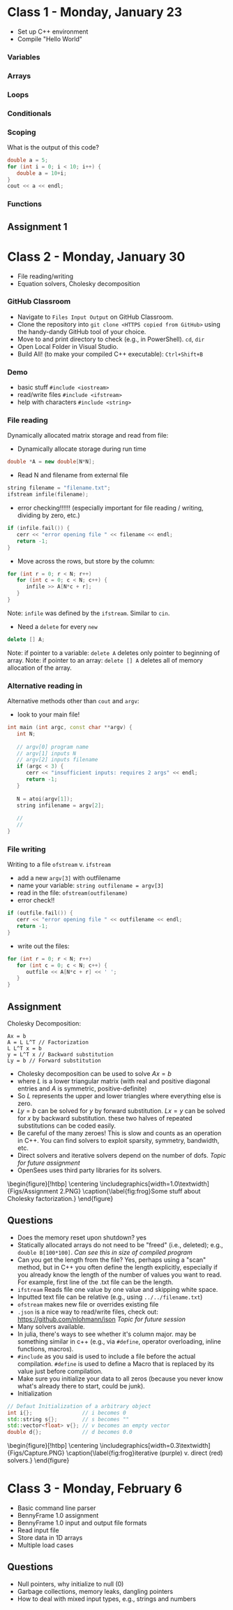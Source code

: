 # Class 1 - Monday, January 23

+ Set up C++ environment
+ Compile "Hello World"

### Variables

### Arrays

### Loops

### Conditionals

### Scoping

What is the output of this code?
```cpp
double a = 5;
for (int i = 0; i < 10; i++) {
   double a = 10+i;
}
cout << a << endl;
```

### Functions

## Assignment 1



# Class 2 - Monday, January 30

+ File reading/writing
+ Equation solvers, Cholesky decomposition


### GitHub Classroom

+ Navigate to `Files Input Output` on GitHub Classroom.
+ Clone the repository into `git clone <HTTPS copied from GitHub>` using the handy-dandy GitHub tool of your choice.
+ Move to and print directory to check (e.g., in PowerShell). `cd`, `dir`
+ Open Local Folder in Visual Studio.
+ Build All! (to make your compiled C++ executable): `Ctrl+Shift+B`

### Demo

+ basic stuff `#include <iostream>`
+ read/write files `#include <ifstream>`
+ help with characters `#include <string>`

### File reading

Dynamically allocated matrix storage and read from file: 

+ Dynamically allocate storage during run time
```cpp
double *A = new double[N*N];
```
+ Read N and filename from external file
```cpp
string filename = "filename.txt";
ifstream infile(filename);
```
+ error checking!!!!!! (especially important for file reading / writing, dividing by zero, etc.)
```cpp
if (infile.fail()) {
   cerr << "error opening file " << filename << endl;
   return -1;
}
```    
+ Move across the rows, but store by the column:
```cpp
for (int r = 0; r < N; r++)
   for (int c = 0; c < N; c++) {
      infile >> A[N*c + r];
   }
}
```
Note: `infile` was defined by the `ifstream`. Similar to `cin`.

+ Need a `delete` for every `new`
```cpp
delete [] A;
```
Note: if pointer to a variable: `delete A` deletes only pointer to beginning of array.
Note: if pointer to an array: `delete [] A` deletes all of memory allocation of the array.

### Alternative reading in

Alternative methods other than `cout` and `argv`:

+ look to your main file!
```cpp
int main (int argc, const char **argv) {
   int N;
         
   // argv[0] program name
   // argv[1] inputs N
   // argv[2] inputs filename
   if (argc < 3) {
      cerr << "insufficient inputs: requires 2 args" << endl;
      return -1;
   }
   
   N = atoi(argv[1]);
   string infilename = argv[2];
   
   //
   //
}
```

### File writing

Writing to a file `ofstream` v. `ifstream`

+ add a new `argv[3]` with outfilename
+ name your variable: `string outfilename = argv[3]`
+ read in the file: `ofstream(outfilename)`
+ error check!!
```cpp
if (outfile.fail()) {
   cerr << "error opening file " << outfilename << endl;
   return -1;
}
```
+ write out the files:
```cpp
for (int r = 0; r < N; r++)
   for (int c = 0; c < N; c++) {
      outfile << A[N*c + r] << ' ';
   }
}
```  

## Assignment

Cholesky Decomposition:

    Ax = b
    A = L L^T // Factorization
    L L^T x = b
    y = L^T x // Backward substitution
    Ly = b // Forward substitution

+ Cholesky decomposition can be used to solve $Ax = b$
+ where $L$ is a lower triangular matrix (with real and positive diagonal entries and $A$ is symmetric, positive-definite)
+ So $L$ represents the upper and lower triangles where everything else is zero.
+ $Ly = b$ can be solved for $y$ by forward substitution. $Lx = y$ can be solved for $x$ by backward substitution. these two halves of repeated substitutions can be coded easily.
+ Be careful of the many zeroes! This is slow and counts as an operation in C++. You can find solvers to exploit sparsity, symmetry, bandwidth, etc.
+ Direct solvers and iterative solvers depend on the number of dofs. *Topic for future assignment*
+ OpenSees uses third party libraries for its solvers.

\begin{figure}[!htbp]
\centering
\includegraphics[width=1.0\textwidth]{Figs/Assignment 2.PNG}
\caption{\label{fig:frog}Some stuff about Cholesky factorization.}
\end{figure}

## Questions

+ Does the memory reset upon shutdown? yes
+ Statically allocated arrays do not need to be "freed" (i.e., deleted); e.g., `double B[100*100]`. *Can see this in size of compiled program*
+ Can you get the length from the file? Yes, perhaps using a "scan" method, but in C++ you often define the length explicitly, especially if you already know the length of the number of values you want to read. For example, first line of the .txt file can be the length. 
+ `ifstream` Reads file one value by one value and skipping white space.
+ Inputted text file can be relative (e.g., using `../../filename.txt`)
+ `ofstream` makes new file or overrides existing file
+ `.json` is a nice way to read/write files, check out: https://github.com/nlohmann/json *Topic for future session*
+ Many solvers available. 
+ In julia, there's ways to see whether it's column major. may be something similar in c++ (e.g., via `#define`, operator overloading, inline functions, macros).
+ `#include` as you said is used to include a file before the actual compilation. `#define` is used to define a Macro that is replaced by its value just before compilation.
+ Make sure you initialize your data to all zeros (because you never know what's already there to start, could be junk).
+ Initialization
```cpp
// Defaut Initialization of a arbitrary object   
int i{};                // i becomes 0
std::string s{};        // s becomes ""
std::vector<float> v{}; // v becomes an empty vector
double d{};             // d becomes 0.0
```
    
\begin{figure}[!htbp]
\centering
\includegraphics[width=0.3\textwidth]{Figs/Capture.PNG}
\caption{\label{fig:frog}iterative (purple) v. direct (red) solvers.}
\end{figure}

# Class 3 - Monday, February 6

+ Basic command line parser
+ BennyFrame 1.0 assignment
+ BennyFrame 1.0 input and output file formats
+ Read input file
+ Store data in 1D arrays
+ Multiple load cases

## Questions

+ Null pointers, why initialize to null (0)
+ Garbage collections, memory leaks, dangling pointers
+ How to deal with mixed input types, e.g., strings and numbers
